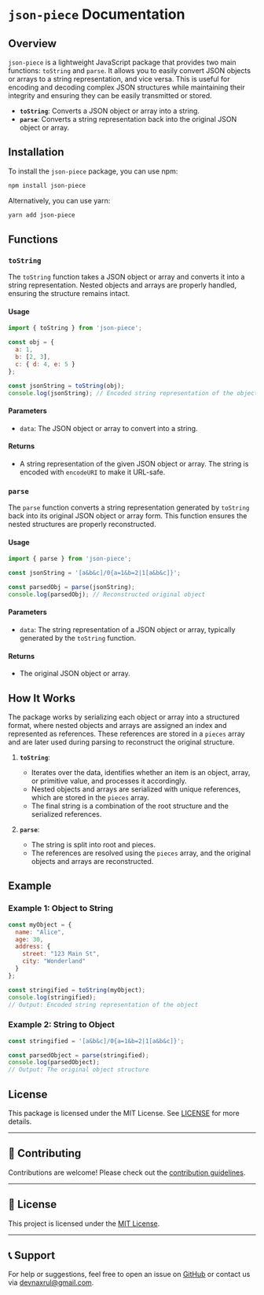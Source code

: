 # `json-piece` Documentation

## Overview

`json-piece` is a lightweight JavaScript package that provides two main functions: `toString` and `parse`. It allows you to easily convert JSON objects or arrays to a string representation, and vice versa. This is useful for encoding and decoding complex JSON structures while maintaining their integrity and ensuring they can be easily transmitted or stored.

- **`toString`**: Converts a JSON object or array into a string.
- **`parse`**: Converts a string representation back into the original JSON object or array.

## Installation

To install the `json-piece` package, you can use npm:

```bash
npm install json-piece
```

Alternatively, you can use yarn:

```bash
yarn add json-piece
```

## Functions

### `toString`

The `toString` function takes a JSON object or array and converts it into a string representation. Nested objects and arrays are properly handled, ensuring the structure remains intact.

#### Usage

```javascript
import { toString } from 'json-piece';

const obj = {
  a: 1,
  b: [2, 3],
  c: { d: 4, e: 5 }
};

const jsonString = toString(obj);
console.log(jsonString); // Encoded string representation of the object
```

#### Parameters

- `data`: The JSON object or array to convert into a string.

#### Returns

- A string representation of the given JSON object or array. The string is encoded with `encodeURI` to make it URL-safe.

### `parse`

The `parse` function converts a string representation generated by `toString` back into its original JSON object or array form. This function ensures the nested structures are properly reconstructed.

#### Usage

```javascript
import { parse } from 'json-piece';

const jsonString = '[a&b&c]/0{a=1&b=2|1[a&b&c]}';

const parsedObj = parse(jsonString);
console.log(parsedObj); // Reconstructed original object
```

#### Parameters

- `data`: The string representation of a JSON object or array, typically generated by the `toString` function.

#### Returns

- The original JSON object or array.

## How It Works

The package works by serializing each object or array into a structured format, where nested objects and arrays are assigned an index and represented as references. These references are stored in a `pieces` array and are later used during parsing to reconstruct the original structure.

1. **`toString`**:
   - Iterates over the data, identifies whether an item is an object, array, or primitive value, and processes it accordingly.
   - Nested objects and arrays are serialized with unique references, which are stored in the `pieces` array.
   - The final string is a combination of the root structure and the serialized references.

2. **`parse`**:
   - The string is split into root and pieces.
   - The references are resolved using the `pieces` array, and the original objects and arrays are reconstructed.

## Example

### Example 1: Object to String

```javascript
const myObject = {
  name: "Alice",
  age: 30,
  address: {
    street: "123 Main St",
    city: "Wonderland"
  }
};

const stringified = toString(myObject);
console.log(stringified);
// Output: Encoded string representation of the object
```

### Example 2: String to Object

```javascript
const stringified = '[a&b&c]/0{a=1&b=2|1[a&b&c]}';

const parsedObject = parse(stringified);
console.log(parsedObject);
// Output: The original object structure
```

## License

This package is licensed under the MIT License. See [LICENSE](https://github.com/devnax/json-piece/blob/main/LICENSE) for more details.

---

## 🤝 Contributing

Contributions are welcome! Please check out the [contribution guidelines](https://github.com/devnax/json-piece).

---

## 📄 License

This project is licensed under the [MIT License](https://opensource.org/licenses/MIT).

---

## 📞 Support

For help or suggestions, feel free to open an issue on [GitHub](https://github.com/devnax/json-piece/issues) or contact us via [devnaxrul@gmail.com](mailto:devnaxrul@gmail.com).